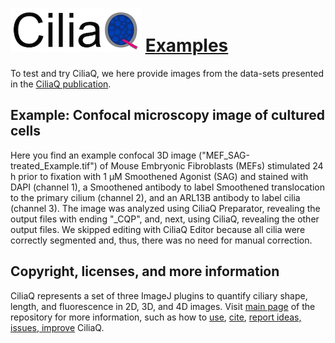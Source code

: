 # ![CiliaQ](https://github.com/hansenjn/CiliaQ/blob/master/Webfiles/20200618%20CiliaQ%20Logo%20Small.png?raw=true) [Examples](https://github.com/hansenjn/CiliaQ/Examples)
To test and try CiliaQ, we here provide images from the data-sets presented in the [CiliaQ publication](https://doi.org/10.1101/2020.09.28.317065).

## Example: Confocal microscopy image of cultured cells
Here you find an example confocal 3D image ("MEF_SAG-treated_Example.tif") of Mouse Embryonic Fibroblasts (MEFs) stimulated 24 h prior to fixation with 1 µM Smoothened Agonist (SAG) and stained with DAPI (channel 1), a Smoothened antibody to label Smoothened translocation to the primary cilium (channel 2), and an ARL13B antibody to label cilia (channel 3). The image was analyzed using CiliaQ Preparator, revealing the output files with ending "_CQP", and, next, using CiliaQ, revealing the other output files. We skipped editing with CiliaQ Editor because all cilia were correctly segmented and, thus, there was no need for manual correction.

## Copyright, licenses, and more information
CiliaQ represents a set of three ImageJ plugins to quantify ciliary shape, length, and fluorescence in 2D, 3D, and 4D images. Visit [main page](https://github.com/hansenjn/CiliaQ) of the repository for more information, such as how to [use](https://github.com/hansenjn/CiliaQ#using-ciliaq), [cite](https://github.com/hansenjn/CiliaQ#how-to-cite), [report ideas, issues, improve](https://github.com/hansenjn/CiliaQ#ideas-missing-functions-issues-bugs-unclear-in-the-user-guide) CiliaQ. 
